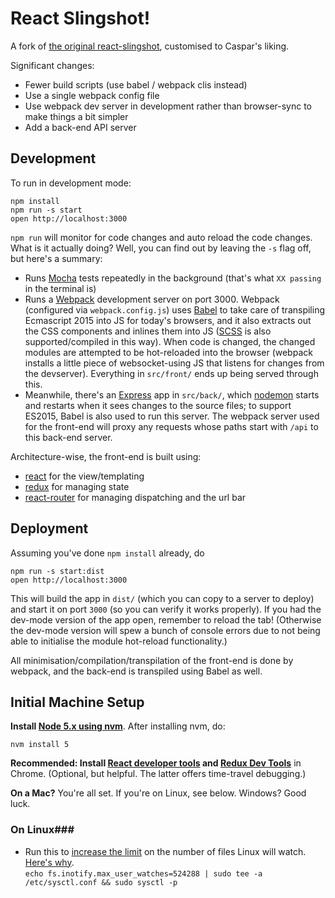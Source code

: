 # React Slingshot!

A fork of [the original react-slingshot](https://github.com/coryhouse/react-slingshot), customised to Caspar's liking.

Significant changes:

* Fewer build scripts (use babel / webpack clis instead)
* Use a single webpack config file
* Use webpack dev server in development rather than browser-sync to make things a bit simpler
* Add a back-end API server

Development
-----------

To run in development mode:

    npm install
    npm run -s start
    open http://localhost:3000

`npm run` will monitor for code changes and auto reload the code changes. What is it actually doing? Well, you can find
out by leaving the `-s` flag off, but here's a summary:

* Runs [Mocha](https://mochajs.org/) tests repeatedly in the background (that's what `XX passing` in the terminal is)
* Runs a [Webpack](https://webpack.github.io/) development server on port 3000. Webpack (configured via
  `webpack.config.js`) uses [Babel](https://babeljs.io/) to take care of transpiling Ecmascript 2015 into JS for today's
  browsers, and it also extracts out the CSS components and inlines them into JS ([SCSS](http://sass-lang.com/) is also
  supported/compiled in this way). When code is changed, the changed modules are attempted to be hot-reloaded into the
  browser (webpack installs a little piece of websocket-using JS that listens for changes from the devserver).
  Everything in `src/front/` ends up being served through this.
* Meanwhile, there's an [Express](http://expressjs.com/) app in `src/back/`, which [nodemon](http://nodemon.io) starts
  and restarts when it sees changes to the source files; to support ES2015, Babel is also used to run this server. The
  webpack server used for the front-end will proxy any requests whose paths start with `/api` to this back-end server.

Architecture-wise, the front-end is built using:

* [react](https://facebook.github.io/react/index.html) for the view/templating
* [redux](https://github.com/reactjs/redux) for managing state
* [react-router](https://github.com/reactjs/react-router) for managing dispatching and the url bar

Deployment
----------

Assuming you've done `npm install` already, do

    npm run -s start:dist
    open http://localhost:3000

This will build the app in `dist/` (which you can copy to a server to deploy) and start it on port `3000` (so you can
verify it works properly). If you had the dev-mode version of the app open, remember to reload the tab! (Otherwise the
dev-mode version will spew a bunch of console errors due to not being able to initialise the module hot-reload
functionality.)

All minimisation/compilation/transpilation of the front-end is done by webpack, and the back-end is transpiled using
Babel as well.

## Initial Machine Setup
**Install [Node 5.x using nvm](https://nodejs.org)**. After installing nvm, do:

    nvm install 5

**Recommended: Install [React developer tools](https://chrome.google.com/webstore/detail/react-developer-tools/fmkadmapgofadopljbjfkapdkoienihi?hl=en) and
[Redux Dev Tools](https://chrome.google.com/webstore/detail/redux-devtools/lmhkpmbekcpmknklioeibfkpmmfibljd?hl=en)** in
Chrome. (Optional, but helpful. The latter offers time-travel debugging.)

**On a Mac?** You're all set. If you're on Linux, see below. Windows? Good luck.

### On Linux###

 * Run this to [increase the limit](http://stackoverflow.com/questions/16748737/grunt-watch-error-waiting-fatal-error-watch-enospc) on the number of files Linux will watch. [Here's why](https://github.com/coryhouse/react-slingshot/issues/6).    
`echo fs.inotify.max_user_watches=524288 | sudo tee -a /etc/sysctl.conf && sudo sysctl -p`
